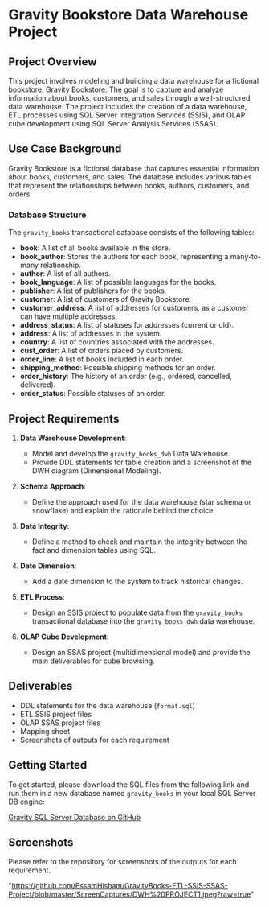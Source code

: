 # Gravity Bookstore Data Warehouse Project

## Project Overview

This project involves modeling and building a data warehouse for a fictional bookstore, Gravity Bookstore. The goal is to capture and analyze information about books, customers, and sales through a well-structured data warehouse. The project includes the creation of a data warehouse, ETL processes using SQL Server Integration Services (SSIS), and OLAP cube development using SQL Server Analysis Services (SSAS).

## Use Case Background

Gravity Bookstore is a fictional database that captures essential information about books, customers, and sales. The database includes various tables that represent the relationships between books, authors, customers, and orders.

### Database Structure

The `gravity_books` transactional database consists of the following tables:

- **book**: A list of all books available in the store.
- **book_author**: Stores the authors for each book, representing a many-to-many relationship.
- **author**: A list of all authors.
- **book_language**: A list of possible languages for the books.
- **publisher**: A list of publishers for the books.
- **customer**: A list of customers of Gravity Bookstore.
- **customer_address**: A list of addresses for customers, as a customer can have multiple addresses.
- **address_status**: A list of statuses for addresses (current or old).
- **address**: A list of addresses in the system.
- **country**: A list of countries associated with the addresses.
- **cust_order**: A list of orders placed by customers.
- **order_line**: A list of books included in each order.
- **shipping_method**: Possible shipping methods for an order.
- **order_history**: The history of an order (e.g., ordered, cancelled, delivered).
- **order_status**: Possible statuses of an order.

## Project Requirements

1. **Data Warehouse Development**: 
   - Model and develop the `gravity_books_dwh` Data Warehouse.
   - Provide DDL statements for table creation and a screenshot of the DWH diagram (Dimensional Modeling).

2. **Schema Approach**: 
   - Define the approach used for the data warehouse (star schema or snowflake) and explain the rationale behind the choice.

3. **Data Integrity**: 
   - Define a method to check and maintain the integrity between the fact and dimension tables using SQL.

4. **Date Dimension**: 
   - Add a date dimension to the system to track historical changes.

5. **ETL Process**: 
   - Design an SSIS project to populate data from the `gravity_books` transactional database into the `gravity_books_dwh` data warehouse.

6. **OLAP Cube Development**: 
   - Design an SSAS project (multidimensional model) and provide the main deliverables for cube browsing.

## Deliverables

- DDL statements for the data warehouse (`format.sql`)
- ETL SSIS project files
- OLAP SSAS project files
- Mapping sheet
- Screenshots of outputs for each requirement

## Getting Started

To get started, please download the SQL files from the following link and run them in a new database named `gravity_books` in your local SQL Server DB engine:

[Gravity SQL Server Database on GitHub](https://github.com/databasestar/sample_databases/sample_db_gravity/gravity_sqlserver)

## Screenshots

Please refer to the repository for screenshots of the outputs for each requirement.

"https://github.com/EssamHisham/GravityBooks-ETL-SSIS-SSAS-Project/blob/master/ScreenCaptures/DWH%20PROJECT1.jpeg?raw=true"
